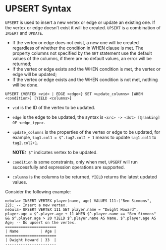 # UPSERT Syntax

`UPSERT` is used to insert a new vertex or edge or update an existing one. If the vertex or edge doesn’t exist it will be created. `UPSERT` is a combination of `INSERT` and `UPDATE`.

- If the vertex or edge does not exist, a new one will be created regardless of whether the condition in WHEN clause is met. The property columns not specified by the `SET` statement use the default values of the columns, if there are no default values, an error will be returned;
- If the vertex or edge exists and the WHEN condition is met, the vertex or edge will be updated;
- If the vertex or edge exists and the WHEN condition is not met, nothing will be done.

```ngql
UPSERT {VERTEX <vid> | EDGE <edge>} SET <update_columns> [WHEN <condition>] [YIELD <columns>]
```

- `vid` is the ID of the vertex to be updated.
- `edge` is the edge to be updated, the syntax is `<src> -> <dst> [@ranking] OF <edge_type>`.
- `update_columns` is the properties of the vertex or edge to be updated, for example, `tag1.col1 = $^.tag2.col2 + 1` means to update `tag1.col1` to `tag2.col2+1`.

    **NOTE:**  `$^` indicates vertex to be updated.

- `condition` is some constraints, only when met, `UPSERT` will run successfully and expression operations are supported.
- `columns` is the columns to be returned, `YIELD` returns the latest updated values.

Consider the following example:

```ngql
nebula> INSERT VERTEX player(name, age) VALUES 111:("Ben Simmons", 22); -- Insert a new vertex.
nebula> UPSERT VERTEX 111 SET player.name = "Dwight Howard", player.age = $^.player.age + 11 WHEN $^.player.name == "Ben Simmons" && $^.player.age > 20 YIELD $^.player.name AS Name, $^.player.age AS Age; -- Do upsert on the vertex.
=======================
| Name          | Age |
=======================
| Dwight Howard | 33  |
-----------------------
```
